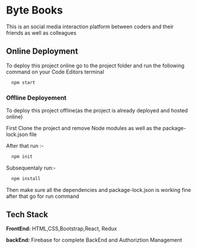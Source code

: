 
# Byte Books
This is an social media interaction platform between coders and their friends as well as colleagues



## Online Deployment

To deploy this project online go to the project folder and run the following command on your Code Editors terminal

```bash
  npm start
```

### Offline Deployement
To deploy this project offline(as the project is already deployed and hosted online)

First Clone the project and remove Node modules as well as the package-lock.json file

After that run :-
```bash
  npm init 
```
Subsequentaly run:- 
```bash
  npm install 
```
Then make sure all the dependencies and package-lock.json is working fine after that go for run command


## Tech Stack

**FrontEnd:** HTML,CSS,Bootstrap,React, Redux

**backEnd:** Firebase for complete BackEnd and Authoriztion Management

